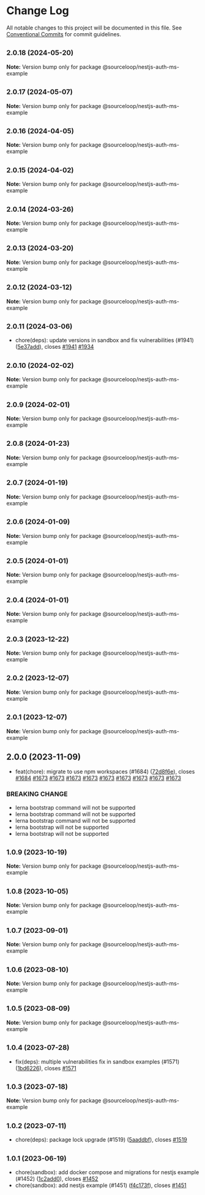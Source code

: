 # Change Log

All notable changes to this project will be documented in this file.
See [Conventional Commits](https://conventionalcommits.org) for commit guidelines.

## <small>2.0.18 (2024-05-20)</small>

**Note:** Version bump only for package @sourceloop/nestjs-auth-ms-example





## <small>2.0.17 (2024-05-07)</small>

**Note:** Version bump only for package @sourceloop/nestjs-auth-ms-example





## <small>2.0.16 (2024-04-05)</small>

**Note:** Version bump only for package @sourceloop/nestjs-auth-ms-example





## <small>2.0.15 (2024-04-02)</small>

**Note:** Version bump only for package @sourceloop/nestjs-auth-ms-example





## <small>2.0.14 (2024-03-26)</small>

**Note:** Version bump only for package @sourceloop/nestjs-auth-ms-example





## <small>2.0.13 (2024-03-20)</small>

**Note:** Version bump only for package @sourceloop/nestjs-auth-ms-example





## <small>2.0.12 (2024-03-12)</small>

**Note:** Version bump only for package @sourceloop/nestjs-auth-ms-example





## <small>2.0.11 (2024-03-06)</small>

* chore(deps): update versions in sandbox and fix vulnerabilities  (#1941) ([5e37add](https://github.com/sourcefuse/loopback4-microservice-catalog/commit/5e37add)), closes [#1941](https://github.com/sourcefuse/loopback4-microservice-catalog/issues/1941) [#1934](https://github.com/sourcefuse/loopback4-microservice-catalog/issues/1934)





## <small>2.0.10 (2024-02-02)</small>

**Note:** Version bump only for package @sourceloop/nestjs-auth-ms-example





## <small>2.0.9 (2024-02-01)</small>

**Note:** Version bump only for package @sourceloop/nestjs-auth-ms-example





## <small>2.0.8 (2024-01-23)</small>

**Note:** Version bump only for package @sourceloop/nestjs-auth-ms-example





## <small>2.0.7 (2024-01-19)</small>

**Note:** Version bump only for package @sourceloop/nestjs-auth-ms-example





## <small>2.0.6 (2024-01-09)</small>

**Note:** Version bump only for package @sourceloop/nestjs-auth-ms-example





## <small>2.0.5 (2024-01-01)</small>

**Note:** Version bump only for package @sourceloop/nestjs-auth-ms-example





## <small>2.0.4 (2024-01-01)</small>

**Note:** Version bump only for package @sourceloop/nestjs-auth-ms-example





## <small>2.0.3 (2023-12-22)</small>

**Note:** Version bump only for package @sourceloop/nestjs-auth-ms-example





## <small>2.0.2 (2023-12-07)</small>

**Note:** Version bump only for package @sourceloop/nestjs-auth-ms-example





## <small>2.0.1 (2023-12-07)</small>

**Note:** Version bump only for package @sourceloop/nestjs-auth-ms-example





## 2.0.0 (2023-11-09)

* feat(chore): migrate to use npm workspaces (#1684) ([72d8f6e](https://github.com/sourcefuse/loopback4-microservice-catalog/commit/72d8f6e)), closes [#1684](https://github.com/sourcefuse/loopback4-microservice-catalog/issues/1684) [#1673](https://github.com/sourcefuse/loopback4-microservice-catalog/issues/1673) [#1673](https://github.com/sourcefuse/loopback4-microservice-catalog/issues/1673) [#1673](https://github.com/sourcefuse/loopback4-microservice-catalog/issues/1673) [#1673](https://github.com/sourcefuse/loopback4-microservice-catalog/issues/1673) [#1673](https://github.com/sourcefuse/loopback4-microservice-catalog/issues/1673) [#1673](https://github.com/sourcefuse/loopback4-microservice-catalog/issues/1673) [#1673](https://github.com/sourcefuse/loopback4-microservice-catalog/issues/1673) [#1673](https://github.com/sourcefuse/loopback4-microservice-catalog/issues/1673) [#1673](https://github.com/sourcefuse/loopback4-microservice-catalog/issues/1673)


### BREAKING CHANGE

* lerna bootstrap command will not be supported
* lerna bootstrap command will not be supported
* lerna bootstrap command will not be supported
* lerna bootstrap will not be supported
* lerna bootstrap will not be supported




## <small>1.0.9 (2023-10-19)</small>

**Note:** Version bump only for package @sourceloop/nestjs-auth-ms-example





## <small>1.0.8 (2023-10-05)</small>

**Note:** Version bump only for package @sourceloop/nestjs-auth-ms-example





## <small>1.0.7 (2023-09-01)</small>

**Note:** Version bump only for package @sourceloop/nestjs-auth-ms-example





## <small>1.0.6 (2023-08-10)</small>

**Note:** Version bump only for package @sourceloop/nestjs-auth-ms-example





## <small>1.0.5 (2023-08-09)</small>

**Note:** Version bump only for package @sourceloop/nestjs-auth-ms-example





## <small>1.0.4 (2023-07-28)</small>

* fix(deps): multiple vulnerabilities fix in sandbox examples (#1571) ([1bd6226](https://github.com/sourcefuse/loopback4-microservice-catalog/commit/1bd6226)), closes [#1571](https://github.com/sourcefuse/loopback4-microservice-catalog/issues/1571)





## <small>1.0.3 (2023-07-18)</small>

**Note:** Version bump only for package @sourceloop/nestjs-auth-ms-example





## <small>1.0.2 (2023-07-11)</small>

* chore(deps): package lock upgrade (#1519) ([5aaddbf](https://github.com/sourcefuse/loopback4-microservice-catalog/commit/5aaddbf)), closes [#1519](https://github.com/sourcefuse/loopback4-microservice-catalog/issues/1519)





## <small>1.0.1 (2023-06-19)</small>

* chore(sandbox): add docker compose and migrations for nestjs example (#1452) ([1c2add0](https://github.com/sourcefuse/loopback4-microservice-catalog/commit/1c2add0)), closes [#1452](https://github.com/sourcefuse/loopback4-microservice-catalog/issues/1452)
* chore(sandbox): add nestjs example (#1451) ([f4c173f](https://github.com/sourcefuse/loopback4-microservice-catalog/commit/f4c173f)), closes [#1451](https://github.com/sourcefuse/loopback4-microservice-catalog/issues/1451)
